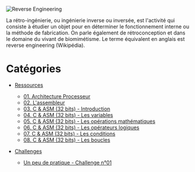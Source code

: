 ![Reverse Engineering](https://github.com/Sharpforce/Reverse-Engineering/blob/master/.images/titre_reverse_engineering.png)

La rétro-ingénierie, ou ingénierie inverse ou inversée, est l'activité qui consiste à étudier un objet pour en déterminer le fonctionnement interne ou la méthode de fabrication. On parle également de rétroconception et dans le domaine du vivant de biomimétisme. Le terme équivalent en anglais est reverse engineering (Wikipédia).

# Catégories
* [Ressources](https://github.com/Sharpforce/Reverse-Engineering/tree/master/01.%20Ressources)
  * [01. Architecture Processeur](https://github.com/Sharpforce/Reverse-Engineering/blob/master/01.%20Ressources/01.%20Architecture%20Processeur.md)
  * [02. L'assembleur](https://github.com/Sharpforce/Reverse-Engineering/blob/master/01.%20Ressources/02.%20L'assembleur.md)
  * [03. C & ASM (32 bits) - Introduction](https://github.com/Sharpforce/Reverse-Engineering/blob/master/01.%20Ressources/03.%20C%20%26%20ASM%20(32%20bits)%20-%20Introduction.md)
  * [04. C & ASM (32 bits) - Les variables](https://github.com/Sharpforce/Reverse-Engineering/blob/master/01.%20Ressources/04.%20C%20%26%20ASM%20(32%20bits)%20-%20Les%20variables.md)
  * [05. C & ASM (32 bits) - Les opérations mathématiques](https://github.com/Sharpforce/Reverse-Engineering/blob/master/01.%20Ressources/05.%20C%20%26%20ASM%20(32%20bits)%20-%20Les%20op%C3%A9rations%20math%C3%A9matiques.md)
  * [06. C & ASM (32 bits) - Les opérateurs logiques](https://github.com/Sharpforce/Reverse-Engineering/blob/master/01.%20Ressources/06.%20C%20%26%20ASM%20(32%20bits)%20-%20Les%20op%C3%A9rateurs%20logiques.md)
  * [07. C & ASM (32 bits) - Les conditions](https://github.com/Sharpforce/Reverse-Engineering/blob/master/01.%20Ressources/07.%20C%20%26%20ASM%20(32%20bits)%20-%20Les%20conditions.md)
  * [08. C & ASM (32 bits) - Les boucles](https://github.com/Sharpforce/Reverse-Engineering/blob/master/01.%20Ressources/08.%20C%20%26%20ASM%20(32%20bits)%20-%20Les%20boucles.md)

* [Challenges](https://github.com/Sharpforce/Reverse-Engineering/tree/master/04.%20Challenges)
  * [Un peu de pratique - Challenge n°01](https://github.com/Sharpforce/Reverse-Engineering/tree/master/04.%20Challenges/Un%20peu%20de%20pratique%20-%20Challenge%20n%C2%B001)